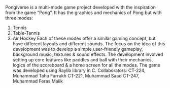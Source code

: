 Pongiverse is a multi-mode game project developed with the inspiration from the 
game “Pong”. It has the graphics and mechanics of Pong but with three modes: 
1. Tennis 
2. Table-Tennis 
3. Air Hockey 
Each of these modes offer a similar gaming concept, but have different layouts and 
different sounds. The focus on the idea of this development was to develop a 
simple user-friendly gameplay, background music, textures & sound effects. The 
development involved setting up core features like paddles and ball with their 
mechanics, logics of the scoreboard & a home screen for all the modes. The game 
was developed using Raylib library in C. 
Collaborators:
    CT-224, Muhammad Taha Farrukh
    CT-221, Muhammad Saad
    CT-247, Muhammad Feras Malik

